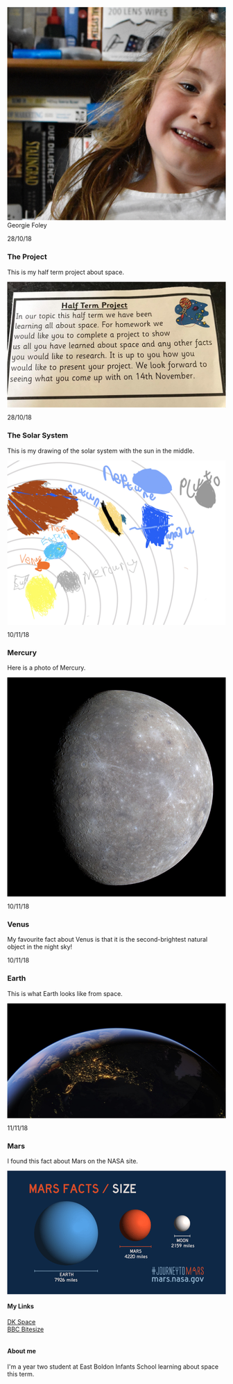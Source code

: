 <body>
    <div id="content">
      <div class="post-container">
        <div class="post">
          <div class="post-author">
            <img src="GF001.jpg">
            <span>Georgie Foley</span>
          </div> <!-- post-author -->
          <p class="post-date">28/10/18</p>
          <h3 class="post-title">The Project</h3>
          <div class="post-content">
            <p>This is my half term project about space.</p>
              <img style="margin:0px auto;display:block" src="Commission.jpg">
          </div> <!-- post-content -->
        </div> <!-- post -->
      </div> <!-- post-container -->
              <div class="post-container">
        <div class="post">
          <p class="post-date">28/10/18</p>
          <h3 class="post-title">The Solar System</h3>
          <div class="post-content">
            <p>This is my drawing of the solar system with the sun in the middle.</p>
              <img style="margin:0px auto;display:block" src="solarsystem.jpg">
          </div> <!-- post-content -->
        </div> <!-- post -->
      </div> <!-- post-container -->
        <div class="post-container">
        <div class="post">
          <p class="post-date">10/11/18</p>
          <h3 class="post-title">Mercury</h3>
          <div class="post-content">
            <p>Here is a photo of Mercury.</p>
              <img style="margin:0px auto;display:block" src="Mercury.JPG">
          </div> <!-- post-content -->
        </div> <!-- post -->
      </div> <!-- post-container -->
         <div class="post-container">
        <div class="post">
          <p class="post-date">10/11/18</p>
          <h3 class="post-title">Venus</h3>
          <div class="post-content">
            <p>My favourite fact about Venus is that it is the second-brightest natural object in the night sky!</p>
          </div> <!-- post-content -->
        </div> <!-- post -->
      </div> <!-- post-container -->
         <div class="post-container">
        <div class="post">
          <p class="post-date">10/11/18</p>
          <h3 class="post-title">Earth</h3>
          <div class="post-content">
            <p>This is what Earth looks like from space.</p>
              <img style="margin:0px auto;display:block" src="Earth.jpg">
          </div> <!-- post-content -->
        </div> <!-- post -->
      </div> <!-- post-container -->
        <div class="post-container">
          <p class="post-date">11/11/18</p>
          <h3 class="post-title">Mars</h3>
          <div class="post-content">
            <p>I found this fact about Mars on the NASA site.</p>
              <img style="margin:0px auto;display:block" src="Mars.jpg">
          </div> <!-- post-content -->
        </div> <!-- post -->
      </div> <!-- post-container -->
    </div> <!-- content -->
    <div id="footer">
      <div class="container">
        <div class="column">
          <h4>My Links</h4>
          <p>
            <a href="https://www.dkfindout.com/uk/space/">DK Space</a>
            <br>
            <a href="https://www.bbc.com/bitesize/topics/zkbbkqt">BBC Bitesize</a>
          </p>
        </div> <!-- column -->
        <div class="column">
          <h4>About me</h4>
          <p>I'm a year two student at East Boldon Infants School learning about space this term.</p>
        </div> <!-- column -->
      </div> <!-- container -->
    </div> <!-- footer -->
</body>
